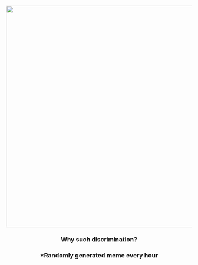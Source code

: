 <p align="center">
        <img src="https://i.redd.it/gfbcl7afena91.jpg" width="600" height="600">
        </p>
        <h3 align="center">Why such discrimination?</h3>
        <h3 align="center">*Randomly generated meme every hour</h3>
    